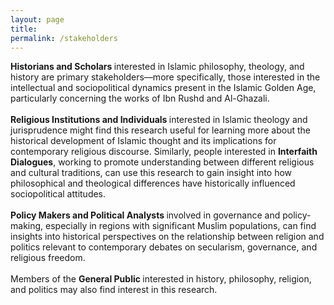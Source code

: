 ```yaml
---
layout: page
title:
permalink: /stakeholders
---
```

<strong> Historians and Scholars </strong> interested in Islamic philosophy, theology, and history are primary stakeholders––more specifically, those interested in the intellectual and sociopolitical dynamics present in the Islamic Golden Age, particularly concerning the works of Ibn Rushd and Al-Ghazali. 
<br>
<br>
<strong> Religious Institutions and Individuals </strong> interested in Islamic theology and jurisprudence might find this research useful for learning more about the historical development of Islamic thought and its implications for contemporary religious discourse.  Similarly, people interested in <strong> Interfaith Dialogues</strong>, working to promote understanding between different religious and cultural traditions, can use this research to gain insight into how philosophical and theological differences have historically influenced sociopolitical attitudes.
<br>
<br>
<strong> Policy Makers and Political Analysts </strong> involved in governance and policy-making, especially in regions with significant Muslim populations, can find insights into historical perspectives on the relationship between religion and politics relevant to contemporary debates on secularism, governance, and religious freedom. 
<br>
<br>
Members of the <strong> General Public </strong> interested in history, philosophy, religion, and politics may also find interest in this research.

<br>
<br>
<br>
<br>